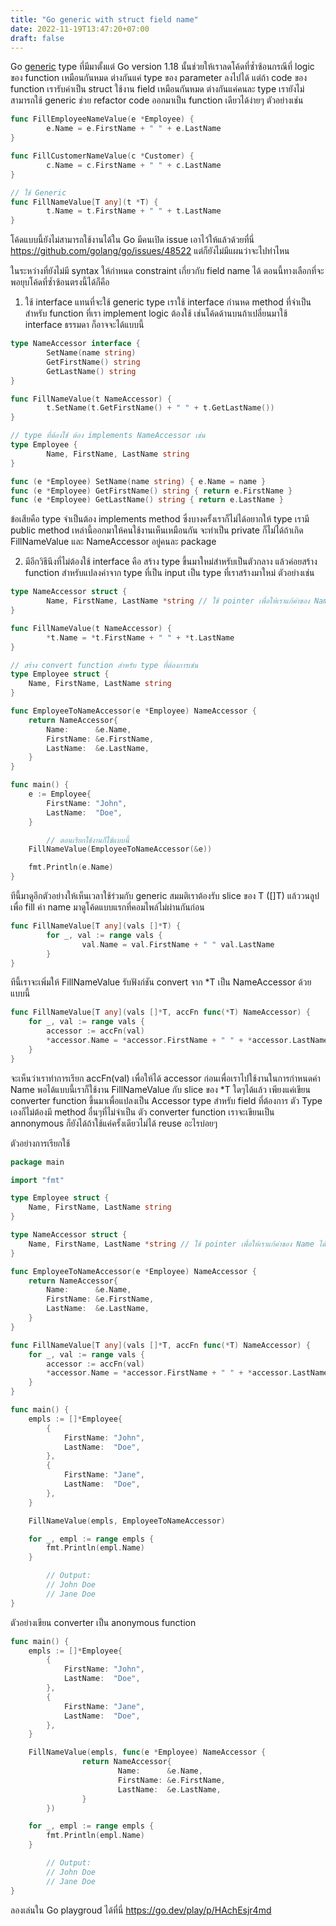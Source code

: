 ```yaml
---
title: "Go generic with struct field name"
date: 2022-11-19T13:47:20+07:00
draft: false
---
```


Go [generic](https://go.dev/blog/intro-generics) type ที่มีมาตั้งแต่ Go version 1.18 นั้นช่วยให้เราลดโค้ดที่ซ้ำซ้อนกรณีที่ logic ของ function เหมือนกันหมด ต่างกันแค่ type ของ parameter ลงไปได้ แต่ถ้า code ของ function เรารับค่าเป็น struct ใช้งาน field เหมือนกันหมด ต่างกันแค่คนละ type เรายังไม่สามารถใช้ generic ช่วย refactor code ออกมาเป็น function เดียวได้ง่ายๆ ตัวอย่างเช่น

<!--more-->

```go
func FillEmployeeNameValue(e *Employee) {
        e.Name = e.FirstName + " " + e.LastName
}

func FillCustomerNameValue(c *Customer) {
        c.Name = c.FirstName + " " + c.LastName
}

// ใช้ Generic
func FillNameValue[T any](t *T) {
        t.Name = t.FirstName + " " + t.LastName
}
```

โค้ดแบบนี้ยังไม่สามารถใช้งานได้ใน Go มีคนเปิด issue เอาไว้ให้แล้วด้วยที่นี่ https://github.com/golang/go/issues/48522 แต่ก็ยังไม่มีแผนว่าจะไปท่าไหน

ในระหว่างที่ยังไม่มี syntax ให้กำหนด constraint เกี่ยวกับ field name ได้ ตอนนี้ทางเลือกที่จะพอยุบโค้ดที่ซ้ำซ้อนตรงนี้ได้ก็คือ

1. ใช้ interface แทนที่จะใช้ generic type เราใช้ interface กำนหด method ที่จำเป็นสำหรับ function ที่เรา implement logic ต้องใช้ เช่นโค้ดด้านบนถ้าเปลี่ยนมาใช้ interface ธรรมดา ก็อาจจะได้แบบนี้

```go
type NameAccessor interface {
        SetName(name string)
        GetFirstName() string
        GetLastName() string
}

func FillNameValue(t NameAccessor) {
        t.SetName(t.GetFirstName() + " " + t.GetLastName())
}

// type ที่ต้องใช้ ต้อง implements NameAccessor เช่น
type Employee {
        Name, FirstName, LastName string
}

func (e *Employee) SetName(name string) { e.Name = name }
func (e *Employee) GetFirstName() string { return e.FirstName }
func (e *Employee) GetLastName() string { return e.LastName }
```

ข้อเสียคือ type จำเป็นต้อง implements method ซึ่งบางครั้งเราก็ไม่ได้อยากให้ type เรามี public method เหล่านี้ออกมาให้คนใช้งานเห็นเหมือนกัน จะทำเป็น private ก็ไม่ได้ถ้าเกิด FillNameValue และ NameAccessor อยู่คนละ package

2. มีอีกวิธีนึงที่ไม่ต้องใช้ interface คือ สร้าง type ขึ้นมาใหม่สำหรับเป็นตัวกลาง แล้วค่อยสร้าง function สำหรับแปลงค่าจาก type ที่เป็น input เป็น type ที่เราสร้างมาใหม่ ตัวอย่างเช่น

```go
type NameAccessor struct {
        Name, FirstName, LastName *string // ใช้ pointer เพื่อให้เราแก้ค่าของ Name ได้
}

func FillNameValue(t NameAccessor) {
        *t.Name = *t.FirstName + " " + *t.LastName
}

// สร้าง convert function สำหรับ type ที่ต้องการเช่น
type Employee struct {
	Name, FirstName, LastName string
}

func EmployeeToNameAccessor(e *Employee) NameAccessor {
	return NameAccessor{
		Name:      &e.Name,
		FirstName: &e.FirstName,
		LastName:  &e.LastName,
	}
}

func main() {
	e := Employee{
		FirstName: "John",
		LastName:  "Doe",
	}

        // ตอนเรียกใช้งานก็ใช้แบบนี้
	FillNameValue(EmployeeToNameAccessor(&e))

	fmt.Println(e.Name)
}
```

ทีนี้มาดูอีกตัวอย่างให้เห็นเวลาใช้ร่วมกับ generic สมมติเราต้องรับ slice ของ T ([]T) แล้ววนลูปเพื่อ fill ค่า name มาดูโค้ดแบบแรกที่คอมไพล์ไม่ผ่านกันก่อน

```go
func FillNameValue[T any](vals []*T) {
        for _, val := range vals {
                val.Name = val.FirstName + " " val.LastName
        }
}
```

ทีนี้เราจะเพิ่มให้ FillNameValue รับฟังก์ชัน convert จาก *T เป็น NameAccessor ด้วยแบบนี้

```go
func FillNameValue[T any](vals []*T, accFn func(*T) NameAccessor) {
	for _, val := range vals {
		accessor := accFn(val)
		*accessor.Name = *accessor.FirstName + " " + *accessor.LastName
	}
}
```

จะเห็นว่าเราทำการเรียก accFn(val) เพื่อให้ได้ accessor ก่อนเพื่อเราไปใช้งานในการกำหนดค่า Name
พอได้แบบนี้เราก็ใช้งาน FillNameValue กับ slice ของ *T ใดๆได้แล้ว เพียงแค่เขียน converter function ขึ้นมาเพื่อแปลงเป็น Accessor type สำหรับ field ที่ต้องการ ตัว Type เองก็ไม่ต้องมี method อื่นๆที่ไม่จำเป็น ตัว converter function เราจะเขียนเป็น annonymous ก็ยังได้ถ้าใช้แค่ครั้งเดียวไม่ได้ reuse อะไรบ่อยๆ

ตัวอย่างการเรียกใช้

```go
package main

import "fmt"

type Employee struct {
	Name, FirstName, LastName string
}

type NameAccessor struct {
	Name, FirstName, LastName *string // ใช้ pointer เพื่อให้เราแก้ค่าของ Name ได้
}

func EmployeeToNameAccessor(e *Employee) NameAccessor {
	return NameAccessor{
		Name:      &e.Name,
		FirstName: &e.FirstName,
		LastName:  &e.LastName,
	}
}

func FillNameValue[T any](vals []*T, accFn func(*T) NameAccessor) {
	for _, val := range vals {
		accessor := accFn(val)
		*accessor.Name = *accessor.FirstName + " " + *accessor.LastName
	}
}

func main() {
	empls := []*Employee{
		{
			FirstName: "John",
			LastName:  "Doe",
		},
		{
			FirstName: "Jane",
			LastName:  "Doe",
		},
	}

	FillNameValue(empls, EmployeeToNameAccessor)

	for _, empl := range empls {
		fmt.Println(empl.Name)
	}

        // Output:
        // John Doe
        // Jane Doe
}
```

ตัวอย่างเขียน converter เป็น anonymous function

```go
func main() {
	empls := []*Employee{
		{
			FirstName: "John",
			LastName:  "Doe",
		},
		{
			FirstName: "Jane",
			LastName:  "Doe",
		},
	}

	FillNameValue(empls, func(e *Employee) NameAccessor {
                return NameAccessor{
                        Name:      &e.Name,
                        FirstName: &e.FirstName,
                        LastName:  &e.LastName,
                }
        })

	for _, empl := range empls {
		fmt.Println(empl.Name)
	}

        // Output:
        // John Doe
        // Jane Doe
}
```

ลองเล่นใน Go playgroud ได้ที่นี่ https://go.dev/play/p/HAchEsjr4md

